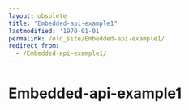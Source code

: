 ```yaml
---
layout: obsolete
title: "Embedded-api-example1"
lastmodified: '1970-01-01'
permalink: /old_site/Embedded-api-example1/
redirect_from:
  - /Embedded-api-example1/
---
```


Embedded-api-example1
=====================



